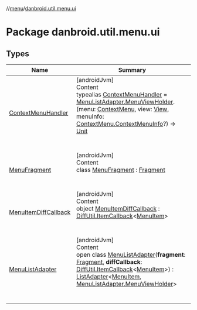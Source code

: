 //[menu](../index.md)/[danbroid.util.menu.ui](index.md)



# Package danbroid.util.menu.ui  


## Types  
  
|  Name|  Summary| 
|---|---|
| <a name="danbroid.util.menu.ui/ContextMenuHandler///PointingToDeclaration/"></a>[ContextMenuHandler](index.md#%5Bdanbroid.util.menu.ui%2FContextMenuHandler%2F%2F%2FPointingToDeclaration%2F%5D%2FClasslikes%2F143669292)| <a name="danbroid.util.menu.ui/ContextMenuHandler///PointingToDeclaration/"></a>[androidJvm]  <br>Content  <br>typealias [ContextMenuHandler](index.md#%5Bdanbroid.util.menu.ui%2FContextMenuHandler%2F%2F%2FPointingToDeclaration%2F%5D%2FClasslikes%2F143669292) = [MenuListAdapter.MenuViewHolder](-menu-list-adapter/-menu-view-holder/index.md).(menu: [ContextMenu](https://developer.android.com/reference/kotlin/android/view/ContextMenu.html), view: [View](https://developer.android.com/reference/kotlin/android/view/View.html), menuInfo: [ContextMenu.ContextMenuInfo](https://developer.android.com/reference/kotlin/android/view/ContextMenu.ContextMenuInfo.html)?) -> [Unit](https://kotlinlang.org/api/latest/jvm/stdlib/kotlin/-unit/index.html)  <br><br><br>
| <a name="danbroid.util.menu.ui/MenuFragment///PointingToDeclaration/"></a>[MenuFragment](-menu-fragment/index.md)| <a name="danbroid.util.menu.ui/MenuFragment///PointingToDeclaration/"></a>[androidJvm]  <br>Content  <br>class [MenuFragment](-menu-fragment/index.md) : [Fragment](https://developer.android.com/reference/kotlin/androidx/fragment/app/Fragment.html)  <br><br><br>
| <a name="danbroid.util.menu.ui/MenuItemDiffCallback///PointingToDeclaration/"></a>[MenuItemDiffCallback](-menu-item-diff-callback/index.md)| <a name="danbroid.util.menu.ui/MenuItemDiffCallback///PointingToDeclaration/"></a>[androidJvm]  <br>Content  <br>object [MenuItemDiffCallback](-menu-item-diff-callback/index.md) : [DiffUtil.ItemCallback](https://developer.android.com/reference/kotlin/androidx/recyclerview/widget/DiffUtil.ItemCallback.html)<[MenuItem](../danbroid.util.menu/-menu-item/index.md)>   <br><br><br>
| <a name="danbroid.util.menu.ui/MenuListAdapter///PointingToDeclaration/"></a>[MenuListAdapter](-menu-list-adapter/index.md)| <a name="danbroid.util.menu.ui/MenuListAdapter///PointingToDeclaration/"></a>[androidJvm]  <br>Content  <br>open class [MenuListAdapter](-menu-list-adapter/index.md)(**fragment**: [Fragment](https://developer.android.com/reference/kotlin/androidx/fragment/app/Fragment.html), **diffCallback**: [DiffUtil.ItemCallback](https://developer.android.com/reference/kotlin/androidx/recyclerview/widget/DiffUtil.ItemCallback.html)<[MenuItem](../danbroid.util.menu/-menu-item/index.md)>) : [ListAdapter](https://developer.android.com/reference/kotlin/androidx/recyclerview/widget/ListAdapter.html)<[MenuItem](../danbroid.util.menu/-menu-item/index.md), [MenuListAdapter.MenuViewHolder](-menu-list-adapter/-menu-view-holder/index.md)>   <br><br><br>

